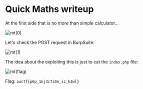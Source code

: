 # Quick Maths writeup

At the first side that is no more than simple calculator...

![mt(0)](https://user-images.githubusercontent.com/57829161/78538490-c0987380-77f9-11ea-94a5-a02efa730aaa.png)

Let's check the POST request in BurpSuite:

![mt(1)](https://user-images.githubusercontent.com/57829161/78538496-c4c49100-77f9-11ea-9d25-255409210ca0.png)

The idea about the exploiting this is just to cat the `index.php` file:

![mt(flag)](https://user-images.githubusercontent.com/57829161/78538498-c55d2780-77f9-11ea-9972-609b9b8eafbd.png)

Flag: `auctf{p6p_1nj3c7i0n_iz_k3wl}`
